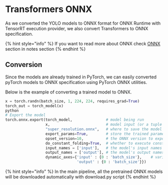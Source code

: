 # Transformers ONNX

As we converted the YOLO models to ONNX format for ONNX Runtime with TensorRT execution provider, we also convert Transformers to ONNX specification.

{% hint style="info" %}
If you want to read more about ONNX check [ONNX](../notes/onnx.md) section in notes section
{% endhint %}

## Conversion

Since the models are already trained in PyTorch, we can easily converted pyTorch models to ONNX specification using PyTorch ONNX utilities.&#x20;

Below is the example of converting a trained model to ONNX.

```python
x = torch.randn(batch_size, 1, 224, 224, requires_grad=True)
torch_out = torch_model(x)
python
# Export the model
torch.onnx.export(torch_model,               # model being run
                  x,                         # model input (or a tuple for multiple inputs)
                  "super_resolution.onnx",   # where to save the model (can be a file or file-like object)
                  export_params=True,        # store the trained parameter weights inside the model file
                  opset_version=10,          # the ONNX version to export the model to
                  do_constant_folding=True,  # whether to execute constant folding for optimization
                  input_names = ['input'],   # the model's input names
                  output_names = ['output'], # the model's output names
                  dynamic_axes={'input' : {0 : 'batch_size'},    # variable length axes
                                'output' : {0 : 'batch_size'}})
```

{% hint style="info" %}
In the main pipeline, all the pretrained ONNX models will be downloaded automatically with download.py script
{% endhint %}
